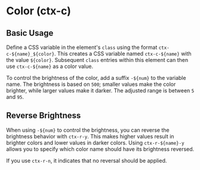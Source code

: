 # Color (ctx-c)

## Basic Usage

Define a CSS variable in the element's `class` using the format `ctx-c-${name}_${color}`. This creates a CSS variable named `ctx-c-${name}` with the value `${color}`. Subsequent `class` entries within this element can then use `ctx-c-${name}` as a color value.

To control the brightness of the color, add a suffix `-${num}` to the variable name. The brightness is based on `500`; smaller values make the color brighter, while larger values make it darker. The adjusted range is between `5` and `95`.

<demo vue="context-color/base.vue"/>

## Reverse Brightness

When using `-${num}` to control the brightness, you can reverse the brightness behavior with `ctx-r-y`. This makes higher values result in brighter colors and lower values in darker colors. Using `ctx-r-${name}-y` allows you to specify which color name should have its brightness reversed.

If you use `ctx-r-n`, it indicates that no reversal should be applied.

<demo vue="context-color/reverse.vue"/>
